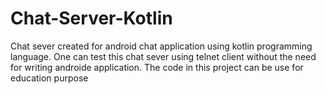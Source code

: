 # Chat-Server-Kotlin
Chat sever created for android chat application using kotlin programming language.
One can test this chat sever using telnet client without the need for writing androide application.
The code in this project can be use for education purpose 

